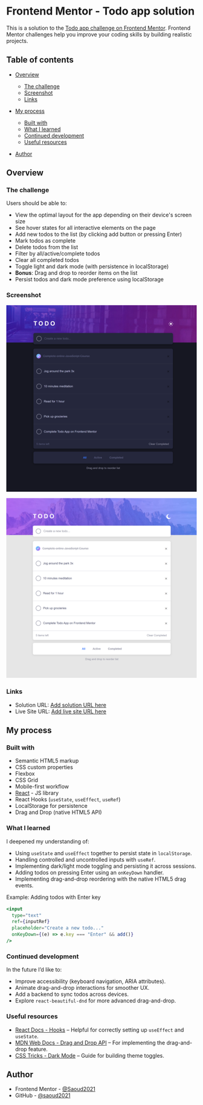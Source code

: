 # Frontend Mentor - Todo app solution

This is a solution to the [Todo app challenge on Frontend Mentor](https://www.frontendmentor.io/challenges/todo-app-Su1_KokOW). Frontend Mentor challenges help you improve your coding skills by building realistic projects.

## Table of contents

* [Overview](#overview)

  * [The challenge](#the-challenge)
  * [Screenshot](#screenshot)
  * [Links](#links)
* [My process](#my-process)

  * [Built with](#built-with)
  * [What I learned](#what-i-learned)
  * [Continued development](#continued-development)
  * [Useful resources](#useful-resources)
* [Author](#author)

## Overview

### The challenge

Users should be able to:

* View the optimal layout for the app depending on their device's screen size
* See hover states for all interactive elements on the page
* Add new todos to the list (by clicking add button or pressing Enter)
* Mark todos as complete
* Delete todos from the list
* Filter by all/active/complete todos
* Clear all completed todos
* Toggle light and dark mode (with persistence in localStorage)
* **Bonus**: Drag and drop to reorder items on the list
* Persist todos and dark mode preference using localStorage

### Screenshot

![](./design/mydesign%20(1).png)

![](./design/mydesign%20(2).png)

### Links

* Solution URL: [Add solution URL here](https://github.com/Saoud2021/todo-app-main)
* Live Site URL: [Add live site URL here](https://your-live-site-url.com)

## My process

### Built with

* Semantic HTML5 markup
* CSS custom properties
* Flexbox
* CSS Grid
* Mobile-first workflow
* [React](https://reactjs.org/) - JS library
* React Hooks (`useState`, `useEffect`, `useRef`)
* LocalStorage for persistence
* Drag and Drop (native HTML5 API)

### What I learned

I deepened my understanding of:

* Using `useState` and `useEffect` together to persist state in `localStorage`.
* Handling controlled and uncontrolled inputs with `useRef`.
* Implementing dark/light mode toggling and persisting it across sessions.
* Adding todos on pressing Enter using an `onKeyDown` handler.
* Implementing drag-and-drop reordering with the native HTML5 drag events.

Example: Adding todos with Enter key

```jsx
<input
  type="text"
  ref={inputRef}
  placeholder="Create a new todo..."
  onKeyDown={(e) => e.key === "Enter" && add()}
/>
```

### Continued development

In the future I’d like to:

* Improve accessibility (keyboard navigation, ARIA attributes).
* Animate drag-and-drop interactions for smoother UX.
* Add a backend to sync todos across devices.
* Explore `react-beautiful-dnd` for more advanced drag-and-drop.

### Useful resources

* [React Docs - Hooks](https://react.dev/reference/react) – Helpful for correctly setting up `useEffect` and `useState`.
* [MDN Web Docs - Drag and Drop API](https://developer.mozilla.org/en-US/docs/Web/API/HTML_Drag_and_Drop_API) – For implementing the drag-and-drop feature.
* [CSS Tricks - Dark Mode](https://css-tricks.com/a-complete-guide-to-dark-mode-on-the-web/) – Guide for building theme toggles.

## Author

* Frontend Mentor - [@Saoud2021](hthttps://www.frontendmentor.io/profile/Saoud2021)
* GitHub - [@saoud2021](https://github.com/Saoud2021)

